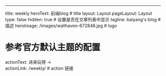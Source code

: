 ---
title: weekly 
heroText: 前端blog # title
layout: Layout
pageLayout: Layout
type: false
hidden: true # 设置是否在文章列表中显示
tagline: baiyang's blog # 描述
heroImage: /images/wallhaven-672846.jpg # logo
# 参考官方默认主题的配置
actionText: 进来玩呀 →  
actionLink: /weekly/ # action 链接



